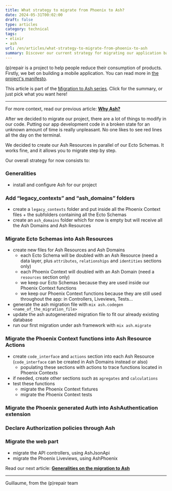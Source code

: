 ```yaml
---
title: What strategy to migrate from Phoenix to Ash?
date: 2024-05-31T00:02:00
draft: false
type: articles
category: technical
tags:
- elixir
- ash
url: /en/articles/what-strategy-to-migrate-from-phoenix-to-ash
summary: Discover our current strategy for migrating our application backend from Phoenix to Ash.
---
```


(p)repair is a project to help people reduce their consumption of products. Firstly, we bet on building a mobile application. You can read more in [the project's manifesto](/en/manifesto).

This article is part of the [Migration to Ash series](/en/articles/migration-to-ash-series). Click for the summary, or just pick what you want here!

---

For more context, read our previous article: **[Why Ash?](/en/articles/why-ash)**

After we decided to migrate our project, there are a lot of things to modify in our code. Putting our app development code in a broken state for an unknown amount of time is really unpleasant. No one likes to see red lines all the day on the terminal.

We decided to create our Ash Resources in parallel of our Ecto Schemas. It works fine, and it allows you to migrate step by step.

Our overall strategy for now consists to:

### Generalities

*   install and configure Ash for our project

### Add “legacy\_contexts” and “ash\_domains” folders

*   create a `legacy_contexts` folder and put inside all the Phoenix Context files + the subfolders containing all the Ecto Schemas
*   create an `ash_domains` folder which for now is empty but will receive all the Ash Domains and Ash Resources

### Migrate Ecto Schemas into Ash Resources

*   create new files for Ash Resources and Ash Domains
    *   each Ecto Schema will be doubled with an Ash Resource (need a data layer, plus `attributes`, `relationships` and `identities` sections only)
    *   each Phoenix Context will doubled with an Ash Domain (need a `resources` section only)
    *   we keep our Ecto Schemas because they are used inside our Phoenix Context functions
    *   we keep our Phoenix Context functions because they are still used throughout the app: in Controllers, Liveviews, Tests…
*   generate the ash migration file with `mix ash.codegen <name_of_the_migration_file>`
*   update the ash autogenerated migration file to fit our already existing database
*   run our first migration under ash framework with `mix ash.migrate`

### Migrate the Phoenix Context functions into Ash Resource Actions

*   create `code_interface` and `actions` section into each Ash Resource (`code_interface` can be created in Ash Domains instead or also)
    *   populating these sections with actions to trace functions located in Phoenix Contexts
*   if needed, create other sections such as `agregates` and `calculations`
*   test these functions
    *   migrate the Phoenix Context fixtures
    *   migrate the Phoenix Context tests

### Migrate the Phoenix generated Auth into AshAuthentication extension

### Declare Authorization policies through Ash

### Migrate the web part

*   migrate the API controllers, using AshJsonApi
*   migrate the Phoenix Liveviews, using AshPhoenix

Read our next article: **[Generalities on the migration to Ash](/en/articles/generalities-on-the-migration-to-ash/)**

---
Guillaume, from the (p)repair team
